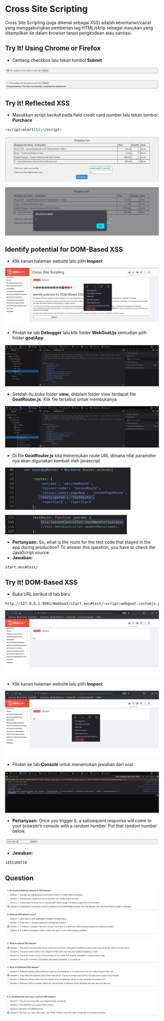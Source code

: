 # Cross Site Scripting
Cross Site Scripting (juga dikenal sebagai XSS) adalah kerentanan/cacat yang menggabungkan pemberian tag HTML/skrip sebagai masukan yang ditampilkan ke dalam browser tanpa pengkodean atau sanitasi.

## Try It! Using Chrome or Firefox
- Centang checkbox lalu tekan tombol **Submit**

![alt text](https://github.com/rahardian-dwi-saputra/webgoat/blob/main/assets/cross%20site%20scripting/cross%20site%20scripting%201.JPG)

![alt text](https://github.com/rahardian-dwi-saputra/webgoat/blob/main/assets/cross%20site%20scripting/cross%20site%20scripting%202.JPG)

## Try It! Reflected XSS
- Masukkan script berikut pada field credit card number lalu tekan tombol **Purchace**
```sh
<script>alert(1);</script>
```

![alt text](https://github.com/rahardian-dwi-saputra/webgoat/blob/main/assets/cross%20site%20scripting/cross%20site%20scripting%203.JPG)

![alt text](https://github.com/rahardian-dwi-saputra/webgoat/blob/main/assets/cross%20site%20scripting/cross%20site%20scripting%204.JPG)

## Identify potential for DOM-Based XSS
- Klik kanan halaman website lalu pilih **Inspect**

![alt text](https://github.com/rahardian-dwi-saputra/webgoat/blob/main/assets/cross%20site%20scripting/cross%20site%20scripting%205.JPG)

- Pindah ke tab **Debugger** lalu klik folder **WebGoat/js** kemudian pilih folder **goatApp**

![alt text](https://github.com/rahardian-dwi-saputra/webgoat/blob/main/assets/cross%20site%20scripting/cross%20site%20scripting%206.JPG)

- Setelah itu buka folder **view**, didalam folder view terdapat file **GoatRouter.js**. Klik file tersebut untuk membukanya

![alt text](https://github.com/rahardian-dwi-saputra/webgoat/blob/main/assets/cross%20site%20scripting/cross%20site%20scripting%207.JPG)

- Di file **GoatRouter.js** kita menemukan route URL dimana nilai parameter nya akan digunakan kembali oleh javascript

![alt text](https://github.com/rahardian-dwi-saputra/webgoat/blob/main/assets/cross%20site%20scripting/cross%20site%20scripting%208.JPG)

![alt text](https://github.com/rahardian-dwi-saputra/webgoat/blob/main/assets/cross%20site%20scripting/cross%20site%20scripting%209.JPG) 

- **Pertanyaan:** So, what is the route for the test code that stayed in the app during production? To answer this question, you have to check the JavaScript source.
- **Jawaban:**
```sh
start.mvc#test/
```

## Try It! DOM-Based XSS
- Buka URL berikut di tab baru
```sh
http://127.0.0.1:9001/WebGoat/start.mvc#test/<script>webgoat.customjs.phoneHome();<%2fscript>
```

![alt text](https://github.com/rahardian-dwi-saputra/webgoat/blob/main/assets/cross%20site%20scripting/cross%20site%20scripting%2010.JPG)

- Klik kanan halaman website lalu pilih **Inspect**

![alt text](https://github.com/rahardian-dwi-saputra/webgoat/blob/main/assets/cross%20site%20scripting/cross%20site%20scripting%2011.JPG)

- Pindah ke tab **Console** untuk menemukan jawaban dari soal

![alt text](https://github.com/rahardian-dwi-saputra/webgoat/blob/main/assets/cross%20site%20scripting/cross%20site%20scripting%2012.JPG)

- **Pertanyaan:** Once you trigger it, a subsequent response will come to your browser’s console with a random number. Put that random number below.

![alt text](https://github.com/rahardian-dwi-saputra/webgoat/blob/main/assets/cross%20site%20scripting/cross%20site%20scripting%2013.JPG)

- **Jawaban:**
```sh
1431180718
```

## Question

![alt text](https://github.com/rahardian-dwi-saputra/webgoat/blob/main/assets/cross%20site%20scripting/cross%20site%20scripting%2014.JPG)

![alt text](https://github.com/rahardian-dwi-saputra/webgoat/blob/main/assets/cross%20site%20scripting/cross%20site%20scripting%2015.JPG)

![alt text](https://github.com/rahardian-dwi-saputra/webgoat/blob/main/assets/cross%20site%20scripting/cross%20site%20scripting%2016.JPG)